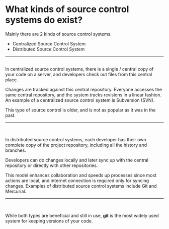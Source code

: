 # What kinds of source control systems do exist?

Mainly there are 2 kinds of source control systems.

* Centralized Source Control System
* Distributed Source Control System

<hr>
<br>
In centralized source control systems, there is a single / central copy of your code on a server, and developers check out files from this central place.

 Changes are tracked against this central repository. Everyone accesses the same central repository, and the system tracks revisions in a linear fashion. An example of a centralized source control system is Subversion (SVN).

 This type of source control is older, and is not as popular as it was in the past.

 <hr>
 <br>

 In distributed source control systems, each developer has their own complete copy of the project repository, including all the history and branches. 
 
 Developers can do changes locally and later sync up with the central repository or directly with other repositories. 
 
 This model enhances collaboration and speeds up processes since most actions are local, and internet connection is required only for syncing changes. Examples of distributed source control systems include Git and Mercurial.

 <hr>
<br>

While both types are beneficial and still in use, **git** is the most widely used system for keeping versions of your code. 